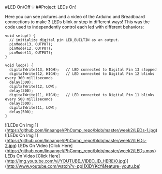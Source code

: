 #LED On/Off :bulb:
##Project: LEDs On!

Here you can see pictures and a video of the Arduino and Breadboard connections to make 3 LEDs blink or stop in different ways!
This was the code used to independently control each led with different behaviors:

```
void setup() {
  // initialize digital pin LED_BUILTIN as an output.
  pinMode(13, OUTPUT);
  pinMode(12, OUTPUT);
  pinMode(11, OUTPUT);
}

void loop() {
  digitalWrite(13, HIGH);   // LED connected to Digital Pin 13 stopped
  digitalWrite(12, HIGH);   // LED connected to Digital Pin 12 blinks every 300 milliseconds
  delay(300);                 
  digitalWrite(12, LOW);    
  delay(300);                 
  digitalWrite(11, HIGH);   // LED connected to Digital Pin 11 blinks every 500 milliseconds
  delay(500);                 
  digitalWrite(11, LOW);    
  delay(500);                 
}
```
![LEDs On Img 1] (https://github.com/linaangel/PhComp_repo/blob/master/week2/LEDs-1.jpg)
![LEDs On Img 1] (https://github.com/linaangel/PhComp_repo/blob/master/week2/LEDs-2.jpg)
LEDs On Video [Click Here] (https://github.com/linaangel/PhComp_repo/blob/master/week2/LEDs.mov)
LEDs On Video [Click Here] (http://img.youtube.com/vi/YOUTUBE_VIDEO_ID_HERE/0.jpg)](http://www.youtube.com/watch?v=ppI1XlDYKcY&feature=youtu.be)
